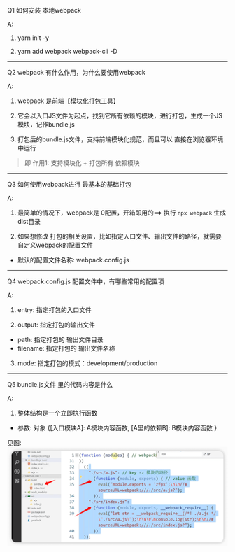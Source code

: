 Q1 如何安装 本地webpack

A: <br/>

1. yarn init -y

2. yarn add webpack webpack-cli -D


-------------------------------------------------
Q2 webpack 有什么作用，为什么要使用webpack

A: <br/>

1. webpack 是前端【模块化打包工具】

2. 它会以入口JS文件为起点，找到它所有依赖的模块，进行打包，生成一个JS模块，记作bundle.js

3. 打包后的bundle.js文件，支持前端模块化规范，而且可以 直接在浏览器环境中运行

> 即 作用1: 支持模块化 + 打包所有 依赖模块


-------------------------------------------------
Q3 如何使用webpack进行 最基本的基础打包

A: <br/>

1. 最简单的情况下，webpack是 0配置，开箱即用的==> 执行 `npx webpack` 生成dist目录

2. 如果想修改 打包的相关设置，比如指定入口文件、输出文件的路径，就需要 自定义webpack的配置文件
  - 默认的配置文件名称: webpack.config.js


-------------------------------------------------
Q4 webpack.config.js 配置文件中，有哪些常用的配置项

A: <br/>

1. entry: 指定打包的入口文件

2. output: 指定打包的输出文件
  - path: 指定打包的 输出文件目录
  - filename: 指定打包的 输出文件名称

3. mode: 指定打包的模式：development/production


-------------------------------------------------
Q5 bundle.js文件 里的代码内容是什么

A: <br/>

1. 整体结构是一个立即执行函数
  - 参数: 对象 {[入口模块A]: A模块内容函数, [A里的依赖B]: B模块内容函数 }


见图:
![bundle.js结果-参数图](./img/1.1-bundle参数1.png)










